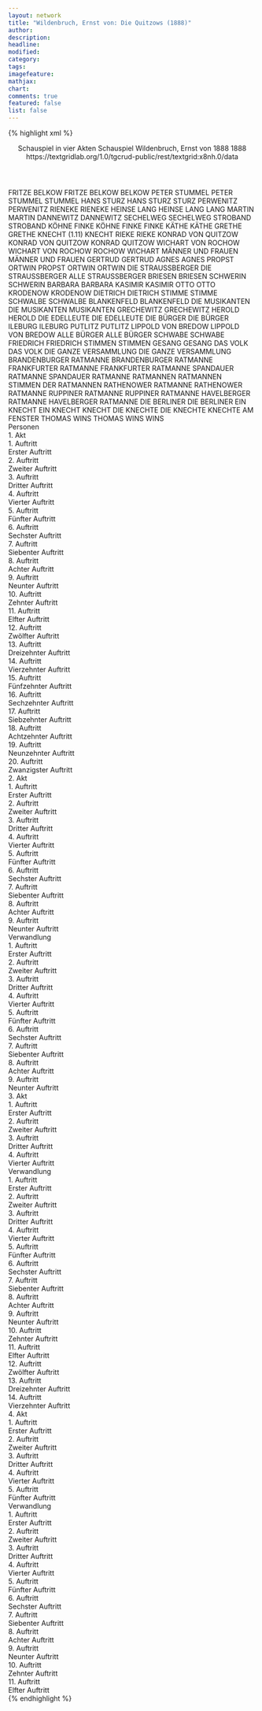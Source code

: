 ```yaml
---
layout: network
title: "Wildenbruch, Ernst von: Die Quitzows (1888)"
author:
description:
headline:
modified:
category:
tags:
imagefeature:
mathjax:
chart:
comments: true
featured: false
list: false
---
```

{% highlight xml %}
<?xml-model href="https://raw.githubusercontent.com/DLiNa/project/master/rules/lina.rnc"?><?xml-model href="https://raw.githubusercontent.com/DLiNa/project/master/rules/lina.sch"?>
<play xmlns="http://lina.digital">
  <header>
    <title>Die Quitzows</title>
    <subtitle>Schauspiel in vier Akten</subtitle>
    <genretitle>Schauspiel</genretitle>
    <author>Wildenbruch, Ernst von</author>
    <date type="print" when="1888">1888</date>
    <date type="premiere" when="1888">1888</date>
    <date type="written"/>
    <source>https://textgridlab.org/1.0/tgcrud-public/rest/textgrid:x8nh.0/data</source>
  </header>
  <personae>
    <character>
      <name>FRITZE BELKOW</name>
      <alias xml:id="fritze_belkow">
        <name>FRITZE BELKOW</name>
      </alias>
      <alias xml:id="belkow">
        <name>BELKOW</name>
      </alias>
    </character>
    <character>
      <name>PETER STUMMEL</name>
      <alias xml:id="peter_stummel">
        <name>PETER STUMMEL</name>
      </alias>
      <alias xml:id="stummel">
        <name>STUMMEL</name>
      </alias>
    </character>
    <character>
      <name>HANS STURZ</name>
      <alias xml:id="hans_sturz">
        <name>HANS STURZ</name>
      </alias>
      <alias xml:id="sturz">
        <name>STURZ</name>
      </alias>
    </character>
    <character>
      <name>PERWENITZ</name>
      <alias xml:id="perwenitz">
        <name>PERWENITZ</name>
      </alias>
    </character>
    <character>
      <name>RIENEKE</name>
      <alias xml:id="rieneke">
        <name>RIENEKE</name>
      </alias>
    </character>
    <character>
      <name>HEINSE LANG</name>
      <alias xml:id="heinse_lang">
        <name>HEINSE LANG</name>
      </alias>
      <alias xml:id="lang">
        <name>LANG</name>
      </alias>
    </character>
    <character>
      <name>MARTIN</name>
      <alias xml:id="martin">
        <name>MARTIN</name>
      </alias>
    </character>
    <character>
      <name>DANNEWITZ</name>
      <alias xml:id="dannewitz">
        <name>DANNEWITZ</name>
      </alias>
    </character>
    <character>
      <name>SECHELWEG</name>
      <alias xml:id="sechelweg">
        <name>SECHELWEG</name>
      </alias>
    </character>
    <character>
      <name>STROBAND</name>
      <alias xml:id="stroband">
        <name>STROBAND</name>
      </alias>
    </character>
    <character>
      <name>KÖHNE FINKE</name>
      <alias xml:id="köhne_finke">
        <name>KÖHNE FINKE</name>
      </alias>
      <alias xml:id="finke">
        <name>FINKE</name>
      </alias>
    </character>
    <character>
      <name>KÄTHE</name>
      <alias xml:id="käthe">
        <name>KÄTHE</name>
      </alias>
    </character>
    <character>
      <name>GRETHE</name>
      <alias xml:id="grethe">
        <name>GRETHE</name>
      </alias>
    </character>
    <character>
      <name>KNECHT (1.11)</name>
      <alias xml:id="knecht_1.11">
        <name>KNECHT</name>
      </alias>
    </character>
    <character>
      <name>RIEKE</name>
      <alias xml:id="rieke">
        <name>RIEKE</name>
      </alias>
    </character>
    <character>
      <name>KONRAD VON QUITZOW</name>
      <alias xml:id="konrad_von_quitzow">
        <name>KONRAD VON QUITZOW</name>
      </alias>
      <alias xml:id="konrad">
        <name>KONRAD</name>
      </alias>
      <alias xml:id="quitzow">
        <name>QUITZOW</name>
      </alias>
    </character>
    <character>
      <name>WICHART VON ROCHOW</name>
      <alias xml:id="wichart_von_rochow">
        <name>WICHART VON ROCHOW</name>
      </alias>
      <alias xml:id="rochow">
        <name>ROCHOW</name>
      </alias>
      <alias xml:id="wichart">
        <name>WICHART</name>
      </alias>
    </character>
    <character>
      <name>MÄNNER UND FRAUEN</name>
      <alias xml:id="männer_und_frauen">
        <name>MÄNNER UND FRAUEN</name>
      </alias>
    </character>
    <character>
      <name>GERTRUD</name>
      <alias xml:id="gertrud">
        <name>GERTRUD</name>
      </alias>
    </character>
    <character>
      <name>AGNES</name>
      <alias xml:id="agnes">
        <name>AGNES</name>
      </alias>
    </character>
    <character>
      <name>PROPST ORTWIN</name>
      <alias xml:id="propst_ortwin">
        <name>PROPST ORTWIN</name>
      </alias>
      <alias xml:id="ortwin">
        <name>ORTWIN</name>
      </alias>
    </character>
    <character>
      <name>DIE STRAUSSBERGER</name>
      <alias xml:id="die_straussberger">
        <name>DIE STRAUSSBERGER</name>
      </alias>
      <alias xml:id="alle_straussberger">
        <name>ALLE STRAUSSBERGER</name>
      </alias>
    </character>
    <character>
      <name>BRIESEN</name>
      <alias xml:id="briesen">
        <name>BRIESEN</name>
      </alias>
    </character>
    <character>
      <name>SCHWERIN</name>
      <alias xml:id="schwerin">
        <name>SCHWERIN</name>
      </alias>
    </character>
    <character>
      <name>BARBARA</name>
      <alias xml:id="barbara">
        <name>BARBARA</name>
      </alias>
    </character>
    <character>
      <name>KASIMIR</name>
      <alias xml:id="kasimir">
        <name>KASIMIR</name>
      </alias>
    </character>
    <character>
      <name>OTTO</name>
      <alias xml:id="otto">
        <name>OTTO</name>
      </alias>
    </character>
    <character>
      <name>KRODENOW</name>
      <alias xml:id="krodenow">
        <name>KRODENOW</name>
      </alias>
    </character>
    <character>
      <name>DIETRICH</name>
      <alias xml:id="dietrich">
        <name>DIETRICH</name>
      </alias>
    </character>
    <character>
      <name>STIMME</name>
      <alias xml:id="stimme">
        <name>STIMME</name>
      </alias>
    </character>
    <character>
      <name>SCHWALBE</name>
      <alias xml:id="schwalbe">
        <name>SCHWALBE</name>
      </alias>
    </character>
    <character>
      <name>BLANKENFELD</name>
      <alias xml:id="blankenfeld">
        <name>BLANKENFELD</name>
      </alias>
    </character>
    <character>
      <name>DIE MUSIKANTEN</name>
      <alias xml:id="die_musikanten">
        <name>DIE MUSIKANTEN</name>
      </alias>
      <alias xml:id="musikanten">
        <name>MUSIKANTEN</name>
      </alias>
    </character>
    <character>
      <name>GRECHEWITZ</name>
      <alias xml:id="grechewitz">
        <name>GRECHEWITZ</name>
      </alias>
    </character>
    <character>
      <name>HEROLD</name>
      <alias xml:id="herold">
        <name>HEROLD</name>
      </alias>
    </character>
    <character>
      <name>DIE EDELLEUTE</name>
      <alias xml:id="die_edelleute">
        <name>DIE EDELLEUTE</name>
      </alias>
    </character>
    <character>
      <name>DIE BÜRGER</name>
      <alias xml:id="die_bürger">
        <name>DIE BÜRGER</name>
      </alias>
    </character>
    <character>
      <name>ILEBURG</name>
      <alias xml:id="ileburg">
        <name>ILEBURG</name>
      </alias>
    </character>
    <character>
      <name>PUTLITZ</name>
      <alias xml:id="putlitz">
        <name>PUTLITZ</name>
      </alias>
    </character>
    <character>
      <name>LIPPOLD VON BREDOW</name>
      <alias xml:id="lippold_von_bredow">
        <name>LIPPOLD VON BREDOW</name>
      </alias>
    </character>
    <character>
      <name>ALLE BÜRGER</name>
      <alias xml:id="alle_bürger">
        <name>ALLE BÜRGER</name>
      </alias>
    </character>
    <character>
      <name>SCHWABE</name>
      <alias xml:id="schwabe">
        <name>SCHWABE</name>
      </alias>
    </character>
    <character>
      <name>FRIEDRICH</name>
      <alias xml:id="friedrich">
        <name>FRIEDRICH</name>
      </alias>
    </character>
    <character>
      <name>STIMMEN</name>
      <alias xml:id="stimmen">
        <name>STIMMEN</name>
      </alias>
    </character>
    <character>
      <name>GESANG</name>
      <alias xml:id="gesang">
        <name>GESANG</name>
      </alias>
    </character>
    <character>
      <name>DAS VOLK</name>
      <alias xml:id="das_volk">
        <name>DAS VOLK</name>
      </alias>
    </character>
    <character>
      <name>DIE GANZE VERSAMMLUNG</name>
      <alias xml:id="die_ganze_versammlung">
        <name>DIE GANZE VERSAMMLUNG</name>
      </alias>
    </character>
    <character>
      <name>BRANDENBURGER RATMANNE</name>
      <alias xml:id="brandenburger_ratmanne">
        <name>BRANDENBURGER RATMANNE</name>
      </alias>
    </character>
    <character>
      <name>FRANKFURTER RATMANNE</name>
      <alias xml:id="frankfurter_ratmanne">
        <name>FRANKFURTER RATMANNE</name>
      </alias>
    </character>
    <character>
      <name>SPANDAUER RATMANNE</name>
      <alias xml:id="spandauer_ratmanne">
        <name>SPANDAUER RATMANNE</name>
      </alias>
    </character>
    <character>
      <name>RATMANNEN</name>
      <alias xml:id="ratmannen">
        <name>RATMANNEN</name>
      </alias>
      <alias xml:id="stimmen_der_ratmannen">
        <name>STIMMEN DER RATMANNEN</name>
      </alias>
    </character>
    <character>
      <name>RATHENOWER RATMANNE</name>
      <alias xml:id="rathenower_ratmanne">
        <name>RATHENOWER RATMANNE</name>
      </alias>
    </character>
    <character>
      <name>RUPPINER RATMANNE</name>
      <alias xml:id="ruppiner_ratmanne">
        <name>RUPPINER RATMANNE</name>
      </alias>
    </character>
    <character>
      <name>HAVELBERGER RATMANNE</name>
      <alias xml:id="havelberger_ratmanne">
        <name>HAVELBERGER RATMANNE</name>
      </alias>
    </character>
    <character>
      <name>DIE BERLINER</name>
      <alias xml:id="die_berliner">
        <name>DIE BERLINER</name>
      </alias>
    </character>
    <character>
      <name>EIN KNECHT</name>
      <alias xml:id="ein_knecht">
        <name>EIN KNECHT</name>
      </alias>
      <alias xml:id="knecht">
        <name>KNECHT</name>
      </alias>
    </character>
    <character>
      <name>DIE KNECHTE</name>
      <alias xml:id="die_knechte">
        <name>DIE KNECHTE</name>
      </alias>
      <alias xml:id="knechte_am_fenster">
        <name>KNECHTE AM FENSTER</name>
      </alias>
    </character>
    <character>
      <name>THOMAS WINS</name>
      <alias xml:id="thomas_wins">
        <name>THOMAS WINS</name>
      </alias>
      <alias xml:id="wins">
        <name>WINS</name>
      </alias>
    </character>
  </personae>
  <text>
    <div>
      <head>Personen</head>
    </div>
    <div>
      <head>1. Akt</head>
      <div>
        <head>1. Auftritt</head>
        <div>
          <head>Erster Auftritt</head>
          <sp who="#fritze_belkow">
            <amount n="1" unit="speech_acts"/>
            <amount n="13" unit="words"/>
            <amount n="1" unit="lines"/>
            <amount n="60" unit="chars"/>
          </sp>
          <sp who="#peter_stummel">
            <amount n="1" unit="speech_acts"/>
            <amount n="8" unit="words"/>
            <amount n="1" unit="lines"/>
            <amount n="41" unit="chars"/>
          </sp>
          <sp who="#belkow">
            <amount n="2" unit="speech_acts"/>
            <amount n="17" unit="words"/>
            <amount n="2" unit="lines"/>
            <amount n="107" unit="chars"/>
          </sp>
          <sp who="#stummel">
            <amount n="2" unit="speech_acts"/>
            <amount n="25" unit="words"/>
            <amount n="2" unit="lines"/>
            <amount n="137" unit="chars"/>
          </sp>
        </div>
      </div>
      <div>
        <head>2. Auftritt</head>
        <div>
          <head>Zweiter Auftritt</head>
          <sp who="#hans_sturz">
            <amount n="12" unit="speech_acts"/>
            <amount n="124" unit="words"/>
            <amount n="10" unit="lines"/>
            <amount n="651" unit="chars"/>
          </sp>
          <sp who="#stummel">
            <amount n="3" unit="speech_acts"/>
            <amount n="37" unit="words"/>
            <amount n="3" unit="lines"/>
            <amount n="200" unit="chars"/>
          </sp>
          <sp who="#belkow">
            <amount n="8" unit="speech_acts"/>
            <amount n="109" unit="words"/>
            <amount n="6" unit="lines"/>
            <amount n="578" unit="chars"/>
          </sp>
        </div>
      </div>
      <div>
        <head>3. Auftritt</head>
        <div>
          <head>Dritter Auftritt</head>
          <sp who="#perwenitz">
            <amount n="3" unit="speech_acts"/>
            <amount n="100" unit="words"/>
            <amount n="1" unit="lines"/>
            <amount n="588" unit="chars"/>
          </sp>
          <sp who="#rieneke">
            <amount n="3" unit="speech_acts"/>
            <amount n="41" unit="words"/>
            <amount n="3" unit="lines"/>
            <amount n="206" unit="chars"/>
          </sp>
          <sp who="#heinse_lang">
            <amount n="1" unit="speech_acts"/>
            <amount n="11" unit="words"/>
            <amount n="1" unit="lines"/>
            <amount n="58" unit="chars"/>
          </sp>
          <sp who="#lang">
            <amount n="2" unit="speech_acts"/>
            <amount n="24" unit="words"/>
            <amount n="2" unit="lines"/>
            <amount n="132" unit="chars"/>
          </sp>
        </div>
      </div>
      <div>
        <head>4. Auftritt</head>
        <div>
          <head>Vierter Auftritt</head>
          <sp who="#martin">
            <amount n="3" unit="speech_acts"/>
            <amount n="81" unit="words"/>
            <amount n="2" unit="lines"/>
            <amount n="440" unit="chars"/>
          </sp>
          <sp who="#perwenitz">
            <amount n="3" unit="speech_acts"/>
            <amount n="99" unit="words"/>
            <amount n="1" unit="lines"/>
            <amount n="569" unit="chars"/>
          </sp>
        </div>
      </div>
      <div>
        <head>5. Auftritt</head>
        <div>
          <head>Fünfter Auftritt</head>
          <sp who="#martin">
            <amount n="10" unit="speech_acts"/>
            <amount n="146" unit="words"/>
            <amount n="7" unit="lines"/>
            <amount n="781" unit="chars"/>
          </sp>
          <sp who="#perwenitz">
            <amount n="10" unit="speech_acts"/>
            <amount n="276" unit="words"/>
            <amount n="7" unit="lines"/>
            <amount n="1431" unit="chars"/>
          </sp>
          <sp who="#dannewitz">
            <amount n="2" unit="speech_acts"/>
            <amount n="7" unit="words"/>
            <amount n="2" unit="lines"/>
            <amount n="32" unit="chars"/>
          </sp>
          <sp who="#martin #perwenitz #dannewitz #sechelweg #rieneke #lang">
            <amount n="2" unit="speech_acts"/>
            <amount n="6" unit="words"/>
            <amount n="2" unit="lines"/>
            <amount n="29" unit="chars"/>
          </sp>
          <sp who="#sechelweg">
            <amount n="1" unit="speech_acts"/>
            <amount n="6" unit="words"/>
            <amount n="1" unit="lines"/>
            <amount n="38" unit="chars"/>
          </sp>
          <sp who="#rieneke">
            <amount n="1" unit="speech_acts"/>
            <amount n="13" unit="words"/>
            <amount n="1" unit="lines"/>
            <amount n="65" unit="chars"/>
          </sp>
          <sp who="#lang">
            <amount n="1" unit="speech_acts"/>
            <amount n="12" unit="words"/>
            <amount n="1" unit="lines"/>
            <amount n="69" unit="chars"/>
          </sp>
        </div>
      </div>
      <div>
        <head>6. Auftritt</head>
        <div>
          <head>Sechster Auftritt</head>
          <sp who="#dannewitz">
            <amount n="6" unit="speech_acts"/>
            <amount n="51" unit="words"/>
            <amount n="5" unit="lines"/>
            <amount n="273" unit="chars"/>
          </sp>
          <sp who="#perwenitz">
            <amount n="11" unit="speech_acts"/>
            <amount n="262" unit="words"/>
            <amount n="5" unit="lines"/>
            <amount n="1357" unit="chars"/>
          </sp>
          <sp who="#sturz">
            <amount n="5" unit="speech_acts"/>
            <amount n="78" unit="words"/>
            <amount n="3" unit="lines"/>
            <amount n="429" unit="chars"/>
          </sp>
          <sp who="#sechelweg">
            <amount n="3" unit="speech_acts"/>
            <amount n="25" unit="words"/>
            <amount n="3" unit="lines"/>
            <amount n="124" unit="chars"/>
          </sp>
          <sp who="#rieneke">
            <amount n="2" unit="speech_acts"/>
            <amount n="10" unit="words"/>
            <amount n="2" unit="lines"/>
            <amount n="46" unit="chars"/>
          </sp>
          <sp who="#dannewitz #perwenitz #sturz #sechelweg #rieneke">
            <amount n="2" unit="speech_acts"/>
            <amount n="10" unit="words"/>
            <amount n="2" unit="lines"/>
            <amount n="39" unit="chars"/>
          </sp>
        </div>
      </div>
      <div>
        <head>7. Auftritt</head>
        <div>
          <head>Siebenter Auftritt</head>
          <sp who="#perwenitz">
            <amount n="38" unit="speech_acts"/>
            <amount n="843" unit="words"/>
            <amount n="29" unit="lines"/>
            <amount n="4548" unit="chars"/>
          </sp>
          <sp who="#perwenitz #dannewitz #rieneke #lang #sechelweg #stroband #belkow #stummel">
            <amount n="14" unit="speech_acts"/>
            <amount n="52" unit="words"/>
            <amount n="14" unit="lines"/>
            <amount n="239" unit="chars"/>
          </sp>
          <sp who="#dannewitz">
            <amount n="7" unit="speech_acts"/>
            <amount n="86" unit="words"/>
            <amount n="6" unit="lines"/>
            <amount n="462" unit="chars"/>
          </sp>
          <sp who="#rieneke">
            <amount n="6" unit="speech_acts"/>
            <amount n="82" unit="words"/>
            <amount n="4" unit="lines"/>
            <amount n="432" unit="chars"/>
          </sp>
          <sp who="#lang">
            <amount n="1" unit="speech_acts"/>
            <amount n="8" unit="words"/>
            <amount n="1" unit="lines"/>
            <amount n="45" unit="chars"/>
          </sp>
          <sp who="#sechelweg">
            <amount n="12" unit="speech_acts"/>
            <amount n="111" unit="words"/>
            <amount n="11" unit="lines"/>
            <amount n="609" unit="chars"/>
          </sp>
          <sp who="#stroband">
            <amount n="11" unit="speech_acts"/>
            <amount n="156" unit="words"/>
            <amount n="8" unit="lines"/>
            <amount n="850" unit="chars"/>
          </sp>
          <sp who="#perwenitz #rieneke #lang #sechelweg #stroband #belkow #stummel">
            <amount n="1" unit="speech_acts"/>
            <amount n="2" unit="words"/>
            <amount n="1" unit="lines"/>
            <amount n="6" unit="chars"/>
          </sp>
          <sp who="#fritze_belkow">
            <amount n="1" unit="speech_acts"/>
            <amount n="4" unit="words"/>
            <amount n="1" unit="lines"/>
            <amount n="37" unit="chars"/>
          </sp>
          <sp who="#belkow">
            <amount n="2" unit="speech_acts"/>
            <amount n="20" unit="words"/>
            <amount n="2" unit="lines"/>
            <amount n="95" unit="chars"/>
          </sp>
          <sp who="#stummel">
            <amount n="4" unit="speech_acts"/>
            <amount n="69" unit="words"/>
            <amount n="2" unit="lines"/>
            <amount n="420" unit="chars"/>
          </sp>
        </div>
      </div>
      <div>
        <head>8. Auftritt</head>
        <div>
          <head>Achter Auftritt</head>
          <sp who="#köhne_finke">
            <amount n="1" unit="speech_acts"/>
            <amount n="17" unit="words"/>
            <amount n="1" unit="lines"/>
            <amount n="100" unit="chars"/>
          </sp>
          <sp who="#perwenitz">
            <amount n="37" unit="speech_acts"/>
            <amount n="418" unit="words"/>
            <amount n="32" unit="lines"/>
            <amount n="2232" unit="chars"/>
          </sp>
          <sp who="#stroband">
            <amount n="16" unit="speech_acts"/>
            <amount n="201" unit="words"/>
            <amount n="14" unit="lines"/>
            <amount n="1031" unit="chars"/>
          </sp>
          <sp who="#finke">
            <amount n="44" unit="speech_acts"/>
            <amount n="1440" unit="words"/>
            <amount n="36" unit="lines"/>
            <amount n="7485" unit="chars"/>
          </sp>
          <sp who="#dannewitz">
            <amount n="8" unit="speech_acts"/>
            <amount n="40" unit="words"/>
            <amount n="8" unit="lines"/>
            <amount n="225" unit="chars"/>
          </sp>
          <sp who="#martin">
            <amount n="5" unit="speech_acts"/>
            <amount n="58" unit="words"/>
            <amount n="4" unit="lines"/>
            <amount n="289" unit="chars"/>
          </sp>
          <sp who="#köhne_finke #perwenitz #stroband #dannewitz #martin #sechelweg">
            <amount n="9" unit="speech_acts"/>
            <amount n="26" unit="words"/>
            <amount n="9" unit="lines"/>
            <amount n="135" unit="chars"/>
          </sp>
          <sp who="#sechelweg">
            <amount n="3" unit="speech_acts"/>
            <amount n="21" unit="words"/>
            <amount n="3" unit="lines"/>
            <amount n="108" unit="chars"/>
          </sp>
        </div>
      </div>
      <div>
        <head>9. Auftritt</head>
        <div>
          <head>Neunter Auftritt</head>
          <sp who="#käthe">
            <amount n="1" unit="speech_acts"/>
            <amount n="14" unit="words"/>
            <amount n="1" unit="lines"/>
            <amount n="74" unit="chars"/>
          </sp>
        </div>
      </div>
      <div>
        <head>10. Auftritt</head>
        <div>
          <head>Zehnter Auftritt</head>
          <sp who="#grethe">
            <amount n="1" unit="speech_acts"/>
            <amount n="8" unit="words"/>
            <amount n="1" unit="lines"/>
            <amount n="30" unit="chars"/>
          </sp>
          <sp who="#finke">
            <amount n="1" unit="speech_acts"/>
            <amount n="9" unit="words"/>
            <amount n="1" unit="lines"/>
            <amount n="40" unit="chars"/>
          </sp>
        </div>
      </div>
      <div>
        <head>11. Auftritt</head>
        <div>
          <head>Elfter Auftritt</head>
          <sp who="#knecht_1.11">
            <amount n="1" unit="speech_acts"/>
            <amount n="5" unit="words"/>
            <amount n="1" unit="lines"/>
            <amount n="31" unit="chars"/>
          </sp>
          <sp who="#finke">
            <amount n="4" unit="speech_acts"/>
            <amount n="98" unit="words"/>
            <amount n="6" unit="lines"/>
            <amount n="480" unit="chars"/>
          </sp>
          <sp who="#grethe">
            <amount n="3" unit="speech_acts"/>
            <amount n="47" unit="words"/>
            <amount n="2" unit="lines"/>
            <amount n="237" unit="chars"/>
          </sp>
          <sp who="#käthe">
            <amount n="5" unit="speech_acts"/>
            <amount n="77" unit="words"/>
            <amount n="4" unit="lines"/>
            <amount n="405" unit="chars"/>
          </sp>
        </div>
      </div>
      <div>
        <head>12. Auftritt</head>
        <div>
          <head>Zwölfter Auftritt</head>
          <sp who="#käthe">
            <amount n="6" unit="speech_acts"/>
            <amount n="55" unit="words"/>
            <amount n="6" unit="lines"/>
            <amount n="288" unit="chars"/>
          </sp>
          <sp who="#rieke">
            <amount n="38" unit="speech_acts"/>
            <amount n="445" unit="words"/>
            <amount n="36" unit="lines"/>
            <amount n="2154" unit="chars"/>
          </sp>
          <sp who="#grethe">
            <amount n="4" unit="speech_acts"/>
            <amount n="26" unit="words"/>
            <amount n="4" unit="lines"/>
            <amount n="130" unit="chars"/>
          </sp>
          <sp who="#finke">
            <amount n="37" unit="speech_acts"/>
            <amount n="880" unit="words"/>
            <amount n="51" unit="lines"/>
            <amount n="4473" unit="chars"/>
          </sp>
          <sp who="#käthe #rieke #grethe">
            <amount n="1" unit="speech_acts"/>
            <amount n="5" unit="words"/>
            <amount n="1" unit="lines"/>
            <amount n="29" unit="chars"/>
          </sp>
          <sp who="#käthe #rieke #grethe #finke">
            <amount n="1" unit="speech_acts"/>
            <amount n="4" unit="words"/>
            <amount n="1" unit="lines"/>
            <amount n="21" unit="chars"/>
          </sp>
        </div>
      </div>
      <div>
        <head>13. Auftritt</head>
        <div>
          <head>Dreizehnter Auftritt</head>
          <sp who="#käthe">
            <amount n="1" unit="speech_acts"/>
            <amount n="4" unit="words"/>
            <amount n="1" unit="lines"/>
            <amount n="18" unit="chars"/>
          </sp>
          <sp who="#grethe">
            <amount n="1" unit="speech_acts"/>
            <amount n="5" unit="words"/>
            <amount n="1" unit="lines"/>
            <amount n="25" unit="chars"/>
          </sp>
        </div>
      </div>
      <div>
        <head>14. Auftritt</head>
        <div>
          <head>Vierzehnter Auftritt</head>
          <sp who="#konrad_von_quitzow">
            <amount n="1" unit="speech_acts"/>
            <amount n="18" unit="words"/>
            <amount n="104" unit="chars"/>
          </sp>
          <sp who="#käthe">
            <amount n="8" unit="speech_acts"/>
            <amount n="57" unit="words"/>
            <amount n="8" unit="lines"/>
            <amount n="275" unit="chars"/>
          </sp>
          <sp who="#käthe #rieke #grethe">
            <amount n="1" unit="speech_acts"/>
            <amount n="3" unit="words"/>
            <amount n="1" unit="lines"/>
            <amount n="11" unit="chars"/>
          </sp>
          <sp who="#wichart_von_rochow">
            <amount n="1" unit="speech_acts"/>
            <amount n="9" unit="words"/>
            <amount n="1" unit="lines"/>
            <amount n="48" unit="chars"/>
          </sp>
          <sp who="#rochow">
            <amount n="1" unit="speech_acts"/>
            <amount n="3" unit="words"/>
            <amount n="1" unit="lines"/>
            <amount n="17" unit="chars"/>
          </sp>
          <sp who="#konrad">
            <amount n="10" unit="speech_acts"/>
            <amount n="166" unit="words"/>
            <amount n="6" unit="lines"/>
            <amount n="853" unit="chars"/>
          </sp>
          <sp who="#grethe">
            <amount n="1" unit="speech_acts"/>
            <amount n="3" unit="words"/>
            <amount n="1" unit="lines"/>
            <amount n="20" unit="chars"/>
          </sp>
          <sp who="#wichart">
            <amount n="2" unit="speech_acts"/>
            <amount n="6" unit="words"/>
            <amount n="2" unit="lines"/>
            <amount n="36" unit="chars"/>
          </sp>
          <sp who="#konrad_von_quitzow #käthe #rieke #grethe #rochow #finke">
            <amount n="4" unit="speech_acts"/>
            <amount n="15" unit="words"/>
            <amount n="4" unit="lines"/>
            <amount n="71" unit="chars"/>
          </sp>
          <sp who="#rieke">
            <amount n="1" unit="speech_acts"/>
            <amount n="6" unit="words"/>
            <amount n="1" unit="lines"/>
            <amount n="30" unit="chars"/>
          </sp>
          <sp who="#finke">
            <amount n="4" unit="speech_acts"/>
            <amount n="72" unit="words"/>
            <amount n="2" unit="lines"/>
            <amount n="369" unit="chars"/>
          </sp>
        </div>
      </div>
      <div>
        <head>15. Auftritt</head>
        <div>
          <head>Fünfzehnter Auftritt</head>
          <sp who="#sturz">
            <amount n="2" unit="speech_acts"/>
            <amount n="22" unit="words"/>
            <amount n="1" unit="lines"/>
            <amount n="159" unit="chars"/>
          </sp>
          <sp who="#konrad">
            <amount n="5" unit="speech_acts"/>
            <amount n="45" unit="words"/>
            <amount n="4" unit="lines"/>
            <amount n="231" unit="chars"/>
          </sp>
          <sp who="#finke">
            <amount n="2" unit="speech_acts"/>
            <amount n="62" unit="words"/>
            <amount n="318" unit="chars"/>
          </sp>
          <sp who="#wichart">
            <amount n="1" unit="speech_acts"/>
            <amount n="15" unit="words"/>
            <amount n="1" unit="lines"/>
            <amount n="96" unit="chars"/>
          </sp>
          <sp who="#käthe">
            <amount n="2" unit="speech_acts"/>
            <amount n="18" unit="words"/>
            <amount n="2" unit="lines"/>
            <amount n="106" unit="chars"/>
          </sp>
          <sp who="#grethe">
            <amount n="1" unit="speech_acts"/>
            <amount n="7" unit="words"/>
            <amount n="1" unit="lines"/>
            <amount n="35" unit="chars"/>
          </sp>
          <sp who="#sturz #konrad #finke #wichart #käthe #grethe">
            <amount n="1" unit="speech_acts"/>
            <amount n="4" unit="words"/>
            <amount n="1" unit="lines"/>
            <amount n="18" unit="chars"/>
          </sp>
        </div>
      </div>
      <div>
        <head>16. Auftritt</head>
        <div>
          <head>Sechzehnter Auftritt</head>
          <sp who="#stroband">
            <amount n="2" unit="speech_acts"/>
            <amount n="29" unit="words"/>
            <amount n="2" unit="lines"/>
            <amount n="143" unit="chars"/>
          </sp>
          <sp who="#wins">
            <amount n="2" unit="speech_acts"/>
            <amount n="84" unit="words"/>
            <amount n="10" unit="lines"/>
            <amount n="435" unit="chars"/>
          </sp>
        </div>
      </div>
      <div>
        <head>17. Auftritt</head>
        <div>
          <head>Siebzehnter Auftritt</head>
          <sp who="#stroband">
            <amount n="8" unit="speech_acts"/>
            <amount n="89" unit="words"/>
            <amount n="7" unit="lines"/>
            <amount n="451" unit="chars"/>
          </sp>
          <sp who="#wins">
            <amount n="8" unit="speech_acts"/>
            <amount n="428" unit="words"/>
            <amount n="26" unit="lines"/>
            <amount n="2220" unit="chars"/>
          </sp>
          <sp who="#männer_und_frauen">
            <amount n="1" unit="speech_acts"/>
            <amount n="4" unit="words"/>
            <amount n="1" unit="lines"/>
            <amount n="19" unit="chars"/>
          </sp>
        </div>
      </div>
      <div>
        <head>18. Auftritt</head>
        <div>
          <head>Achtzehnter Auftritt</head>
          <sp who="#stroband">
            <amount n="5" unit="speech_acts"/>
            <amount n="34" unit="words"/>
            <amount n="5" unit="lines"/>
            <amount n="175" unit="chars"/>
          </sp>
          <sp who="#gertrud">
            <amount n="6" unit="speech_acts"/>
            <amount n="320" unit="words"/>
            <amount n="3" unit="lines"/>
            <amount n="1626" unit="chars"/>
          </sp>
          <sp who="#agnes">
            <amount n="1" unit="speech_acts"/>
            <amount n="10" unit="words"/>
            <amount n="1" unit="lines"/>
            <amount n="44" unit="chars"/>
          </sp>
          <sp who="#wins">
            <amount n="3" unit="speech_acts"/>
            <amount n="23" unit="words"/>
            <amount n="3" unit="lines"/>
            <amount n="129" unit="chars"/>
          </sp>
        </div>
      </div>
      <div>
        <head>19. Auftritt</head>
        <div>
          <head>Neunzehnter Auftritt</head>
          <sp who="#propst_ortwin">
            <amount n="1" unit="speech_acts"/>
            <amount n="11" unit="words"/>
            <amount n="2" unit="lines"/>
            <amount n="57" unit="chars"/>
          </sp>
          <sp who="#konrad">
            <amount n="2" unit="speech_acts"/>
            <amount n="15" unit="words"/>
            <amount n="3" unit="lines"/>
            <amount n="72" unit="chars"/>
          </sp>
          <sp who="#ortwin">
            <amount n="2" unit="speech_acts"/>
            <amount n="19" unit="words"/>
            <amount n="4" unit="lines"/>
            <amount n="102" unit="chars"/>
          </sp>
          <sp who="#sechelweg">
            <amount n="2" unit="speech_acts"/>
            <amount n="67" unit="words"/>
            <amount n="1" unit="lines"/>
            <amount n="354" unit="chars"/>
          </sp>
          <sp who="#die_straussberger">
            <amount n="3" unit="speech_acts"/>
            <amount n="13" unit="words"/>
            <amount n="3" unit="lines"/>
            <amount n="80" unit="chars"/>
          </sp>
          <sp who="#perwenitz">
            <amount n="1" unit="speech_acts"/>
            <amount n="14" unit="words"/>
            <amount n="1" unit="lines"/>
            <amount n="85" unit="chars"/>
          </sp>
        </div>
      </div>
      <div>
        <head>20. Auftritt</head>
        <div>
          <head>Zwanzigster Auftritt</head>
          <sp who="#die_straussberger">
            <amount n="3" unit="speech_acts"/>
            <amount n="8" unit="words"/>
            <amount n="3" unit="lines"/>
            <amount n="54" unit="chars"/>
          </sp>
          <sp who="#perwenitz">
            <amount n="8" unit="speech_acts"/>
            <amount n="156" unit="words"/>
            <amount n="23" unit="lines"/>
            <amount n="850" unit="chars"/>
          </sp>
          <sp who="#konrad">
            <amount n="16" unit="speech_acts"/>
            <amount n="264" unit="words"/>
            <amount n="40" unit="lines"/>
            <amount n="1422" unit="chars"/>
          </sp>
          <sp who="#ortwin">
            <amount n="5" unit="speech_acts"/>
            <amount n="150" unit="words"/>
            <amount n="22" unit="lines"/>
            <amount n="797" unit="chars"/>
          </sp>
          <sp who="#agnes">
            <amount n="4" unit="speech_acts"/>
            <amount n="49" unit="words"/>
            <amount n="8" unit="lines"/>
            <amount n="227" unit="chars"/>
          </sp>
          <sp who="#wins">
            <amount n="14" unit="speech_acts"/>
            <amount n="341" unit="words"/>
            <amount n="52" unit="lines"/>
            <amount n="1882" unit="chars"/>
          </sp>
          <sp who="#alle_straussberger">
            <amount n="1" unit="speech_acts"/>
            <amount n="7" unit="words"/>
            <amount n="1" unit="lines"/>
            <amount n="41" unit="chars"/>
          </sp>
          <sp who="#die_straussberger #perwenitz #konrad #ortwin #agnes #wins">
            <amount n="6" unit="speech_acts"/>
            <amount n="19" unit="words"/>
            <amount n="6" unit="lines"/>
            <amount n="92" unit="chars"/>
          </sp>
        </div>
      </div>
    </div>
    <div>
      <head>2. Akt</head>
      <div>
        <head>1. Auftritt</head>
        <div>
          <head>Erster Auftritt</head>
          <sp who="#briesen">
            <amount n="2" unit="speech_acts"/>
            <amount n="22" unit="words"/>
            <amount n="2" unit="lines"/>
            <amount n="125" unit="chars"/>
          </sp>
          <sp who="#schwerin">
            <amount n="1" unit="speech_acts"/>
            <amount n="4" unit="words"/>
            <amount n="1" unit="lines"/>
            <amount n="27" unit="chars"/>
          </sp>
        </div>
      </div>
      <div>
        <head>2. Auftritt</head>
        <div>
          <head>Zweiter Auftritt</head>
          <sp who="#barbara">
            <amount n="4" unit="speech_acts"/>
            <amount n="34" unit="words"/>
            <amount n="4" unit="lines"/>
            <amount n="176" unit="chars"/>
          </sp>
          <sp who="#schwerin">
            <amount n="4" unit="speech_acts"/>
            <amount n="17" unit="words"/>
            <amount n="4" unit="lines"/>
            <amount n="98" unit="chars"/>
          </sp>
        </div>
      </div>
      <div>
        <head>3. Auftritt</head>
        <div>
          <head>Dritter Auftritt</head>
          <sp who="#kasimir">
            <amount n="10" unit="speech_acts"/>
            <amount n="105" unit="words"/>
            <amount n="8" unit="lines"/>
            <amount n="572" unit="chars"/>
          </sp>
          <sp who="#schwerin">
            <amount n="3" unit="speech_acts"/>
            <amount n="15" unit="words"/>
            <amount n="2" unit="lines"/>
            <amount n="75" unit="chars"/>
          </sp>
          <sp who="#barbara">
            <amount n="10" unit="speech_acts"/>
            <amount n="95" unit="words"/>
            <amount n="10" unit="lines"/>
            <amount n="470" unit="chars"/>
          </sp>
          <sp who="#otto">
            <amount n="6" unit="speech_acts"/>
            <amount n="31" unit="words"/>
            <amount n="6" unit="lines"/>
            <amount n="156" unit="chars"/>
          </sp>
          <sp who="#briesen">
            <amount n="1" unit="speech_acts"/>
            <amount n="4" unit="words"/>
            <amount n="1" unit="lines"/>
            <amount n="20" unit="chars"/>
          </sp>
        </div>
      </div>
      <div>
        <head>4. Auftritt</head>
        <div>
          <head>Vierter Auftritt</head>
          <sp who="#kasimir">
            <amount n="9" unit="speech_acts"/>
            <amount n="68" unit="words"/>
            <amount n="8" unit="lines"/>
            <amount n="361" unit="chars"/>
          </sp>
          <sp who="#krodenow">
            <amount n="6" unit="speech_acts"/>
            <amount n="52" unit="words"/>
            <amount n="5" unit="lines"/>
            <amount n="290" unit="chars"/>
          </sp>
          <sp who="#otto">
            <amount n="17" unit="speech_acts"/>
            <amount n="173" unit="words"/>
            <amount n="13" unit="lines"/>
            <amount n="935" unit="chars"/>
          </sp>
          <sp who="#barbara">
            <amount n="9" unit="speech_acts"/>
            <amount n="42" unit="words"/>
            <amount n="9" unit="lines"/>
            <amount n="210" unit="chars"/>
          </sp>
          <sp who="#briesen">
            <amount n="3" unit="speech_acts"/>
            <amount n="23" unit="words"/>
            <amount n="3" unit="lines"/>
            <amount n="118" unit="chars"/>
          </sp>
          <sp who="#schwerin">
            <amount n="3" unit="speech_acts"/>
            <amount n="24" unit="words"/>
            <amount n="3" unit="lines"/>
            <amount n="130" unit="chars"/>
          </sp>
        </div>
      </div>
      <div>
        <head>5. Auftritt</head>
        <div>
          <head>Fünfter Auftritt</head>
          <sp who="#dietrich">
            <amount n="28" unit="speech_acts"/>
            <amount n="407" unit="words"/>
            <amount n="21" unit="lines"/>
            <amount n="2266" unit="chars"/>
          </sp>
          <sp who="#otto">
            <amount n="18" unit="speech_acts"/>
            <amount n="157" unit="words"/>
            <amount n="16" unit="lines"/>
            <amount n="827" unit="chars"/>
          </sp>
          <sp who="#barbara">
            <amount n="3" unit="speech_acts"/>
            <amount n="13" unit="words"/>
            <amount n="3" unit="lines"/>
            <amount n="83" unit="chars"/>
          </sp>
          <sp who="#kasimir">
            <amount n="10" unit="speech_acts"/>
            <amount n="105" unit="words"/>
            <amount n="9" unit="lines"/>
            <amount n="536" unit="chars"/>
          </sp>
          <sp who="#stimme">
            <amount n="1" unit="speech_acts"/>
            <amount n="3" unit="words"/>
            <amount n="1" unit="lines"/>
            <amount n="14" unit="chars"/>
          </sp>
          <sp who="#quitzow">
            <amount n="1" unit="speech_acts"/>
            <amount n="10" unit="words"/>
            <amount n="1" unit="lines"/>
            <amount n="51" unit="chars"/>
          </sp>
          <sp who="#otto #briesen">
            <amount n="1" unit="speech_acts"/>
          </sp>
        </div>
      </div>
      <div>
        <head>6. Auftritt</head>
        <div>
          <head>Sechster Auftritt</head>
          <sp who="#krodenow">
            <amount n="4" unit="speech_acts"/>
            <amount n="51" unit="words"/>
            <amount n="3" unit="lines"/>
            <amount n="281" unit="chars"/>
          </sp>
          <sp who="#kasimir">
            <amount n="3" unit="speech_acts"/>
            <amount n="8" unit="words"/>
            <amount n="3" unit="lines"/>
            <amount n="36" unit="chars"/>
          </sp>
          <sp who="#otto">
            <amount n="4" unit="speech_acts"/>
            <amount n="19" unit="words"/>
            <amount n="4" unit="lines"/>
            <amount n="104" unit="chars"/>
          </sp>
          <sp who="#dietrich">
            <amount n="14" unit="speech_acts"/>
            <amount n="374" unit="words"/>
            <amount n="47" unit="lines"/>
            <amount n="1874" unit="chars"/>
          </sp>
          <sp who="#schwerin #briesen">
            <amount n="1" unit="speech_acts"/>
            <amount n="4" unit="words"/>
            <amount n="1" unit="lines"/>
            <amount n="21" unit="chars"/>
          </sp>
          <sp who="#barbara">
            <amount n="11" unit="speech_acts"/>
            <amount n="226" unit="words"/>
            <amount n="35" unit="lines"/>
            <amount n="1176" unit="chars"/>
          </sp>
        </div>
      </div>
      <div>
        <head>7. Auftritt</head>
        <div>
          <head>Siebenter Auftritt</head>
          <sp who="#schwalbe">
            <amount n="8" unit="speech_acts"/>
            <amount n="104" unit="words"/>
            <amount n="6" unit="lines"/>
            <amount n="555" unit="chars"/>
          </sp>
          <sp who="#dietrich">
            <amount n="9" unit="speech_acts"/>
            <amount n="79" unit="words"/>
            <amount n="14" unit="lines"/>
            <amount n="449" unit="chars"/>
          </sp>
          <sp who="#barbara">
            <amount n="1" unit="speech_acts"/>
            <amount n="4" unit="words"/>
            <amount n="1" unit="lines"/>
            <amount n="17" unit="chars"/>
          </sp>
        </div>
      </div>
      <div>
        <head>8. Auftritt</head>
        <div>
          <head>Achter Auftritt</head>
          <sp who="#konrad">
            <amount n="16" unit="speech_acts"/>
            <amount n="302" unit="words"/>
            <amount n="46" unit="lines"/>
            <amount n="1614" unit="chars"/>
          </sp>
          <sp who="#dietrich">
            <amount n="27" unit="speech_acts"/>
            <amount n="296" unit="words"/>
            <amount n="50" unit="lines"/>
            <amount n="1475" unit="chars"/>
          </sp>
          <sp who="#barbara">
            <amount n="18" unit="speech_acts"/>
            <amount n="255" unit="words"/>
            <amount n="43" unit="lines"/>
            <amount n="1314" unit="chars"/>
          </sp>
        </div>
      </div>
      <div>
        <head>9. Auftritt</head>
        <div>
          <head>Neunter Auftritt</head>
          <sp who="#konrad">
            <amount n="2" unit="speech_acts"/>
            <amount n="10" unit="words"/>
            <amount n="2" unit="lines"/>
            <amount n="61" unit="chars"/>
          </sp>
          <sp who="#perwenitz">
            <amount n="8" unit="speech_acts"/>
            <amount n="82" unit="words"/>
            <amount n="8" unit="lines"/>
            <amount n="434" unit="chars"/>
          </sp>
          <sp who="#dietrich">
            <amount n="14" unit="speech_acts"/>
            <amount n="245" unit="words"/>
            <amount n="24" unit="lines"/>
            <amount n="1329" unit="chars"/>
          </sp>
          <sp who="#konrad #perwenitz #dietrich #dannewitz #blankenfeld #sechelweg">
            <amount n="6" unit="speech_acts"/>
            <amount n="19" unit="words"/>
            <amount n="6" unit="lines"/>
            <amount n="89" unit="chars"/>
          </sp>
          <sp who="#dannewitz">
            <amount n="5" unit="speech_acts"/>
            <amount n="51" unit="words"/>
            <amount n="4" unit="lines"/>
            <amount n="268" unit="chars"/>
          </sp>
          <sp who="#blankenfeld">
            <amount n="1" unit="speech_acts"/>
            <amount n="11" unit="words"/>
            <amount n="1" unit="lines"/>
            <amount n="60" unit="chars"/>
          </sp>
          <sp who="#sechelweg">
            <amount n="1" unit="speech_acts"/>
            <amount n="18" unit="words"/>
            <amount n="1" unit="lines"/>
            <amount n="91" unit="chars"/>
          </sp>
        </div>
      </div>
      <div>
        <head>Verwandlung</head>
        <div>
          <head>1. Auftritt</head>
          <div>
            <head>Erster Auftritt</head>
            <sp who="#hans_sturz">
              <amount n="1" unit="speech_acts"/>
              <amount n="105" unit="words"/>
              <amount n="533" unit="chars"/>
            </sp>
            <sp who="#die_musikanten">
              <amount n="3" unit="speech_acts"/>
              <amount n="9" unit="words"/>
              <amount n="3" unit="lines"/>
              <amount n="24" unit="chars"/>
            </sp>
            <sp who="#sturz">
              <amount n="8" unit="speech_acts"/>
              <amount n="116" unit="words"/>
              <amount n="6" unit="lines"/>
              <amount n="593" unit="chars"/>
            </sp>
            <sp who="#finke">
              <amount n="3" unit="speech_acts"/>
              <amount n="23" unit="words"/>
              <amount n="3" unit="lines"/>
              <amount n="122" unit="chars"/>
            </sp>
            <sp who="#martin">
              <amount n="2" unit="speech_acts"/>
              <amount n="23" unit="words"/>
              <amount n="2" unit="lines"/>
              <amount n="135" unit="chars"/>
            </sp>
          </div>
        </div>
        <div>
          <head>2. Auftritt</head>
          <div>
            <head>Zweiter Auftritt</head>
            <sp who="#finke">
              <amount n="7" unit="speech_acts"/>
              <amount n="113" unit="words"/>
              <amount n="12" unit="lines"/>
              <amount n="565" unit="chars"/>
            </sp>
            <sp who="#sturz">
              <amount n="2" unit="speech_acts"/>
              <amount n="13" unit="words"/>
              <amount n="2" unit="lines"/>
              <amount n="75" unit="chars"/>
            </sp>
            <sp who="#käthe">
              <amount n="4" unit="speech_acts"/>
              <amount n="16" unit="words"/>
              <amount n="5" unit="lines"/>
              <amount n="89" unit="chars"/>
            </sp>
            <sp who="#käthe #rieke #grethe">
              <amount n="3" unit="speech_acts"/>
              <amount n="11" unit="words"/>
              <amount n="2" unit="lines"/>
              <amount n="51" unit="chars"/>
            </sp>
            <sp who="#rieke">
              <amount n="3" unit="speech_acts"/>
              <amount n="15" unit="words"/>
              <amount n="3" unit="lines"/>
              <amount n="57" unit="chars"/>
            </sp>
          </div>
        </div>
        <div>
          <head>3. Auftritt</head>
          <div>
            <head>Dritter Auftritt</head>
            <sp who="#stummel">
              <amount n="7" unit="speech_acts"/>
              <amount n="86" unit="words"/>
              <amount n="5" unit="lines"/>
              <amount n="407" unit="chars"/>
            </sp>
            <sp who="#sturz">
              <amount n="8" unit="speech_acts"/>
              <amount n="45" unit="words"/>
              <amount n="8" unit="lines"/>
              <amount n="252" unit="chars"/>
            </sp>
            <sp who="#finke">
              <amount n="6" unit="speech_acts"/>
              <amount n="166" unit="words"/>
              <amount n="2" unit="lines"/>
              <amount n="841" unit="chars"/>
            </sp>
            <sp who="#käthe">
              <amount n="5" unit="speech_acts"/>
              <amount n="39" unit="words"/>
              <amount n="5" unit="lines"/>
              <amount n="202" unit="chars"/>
            </sp>
            <sp who="#musikanten">
              <amount n="1" unit="speech_acts"/>
              <amount n="14" unit="words"/>
              <amount n="1" unit="lines"/>
              <amount n="80" unit="chars"/>
            </sp>
            <sp who="#grethe">
              <amount n="1" unit="speech_acts"/>
              <amount n="2" unit="words"/>
              <amount n="1" unit="lines"/>
              <amount n="9" unit="chars"/>
            </sp>
            <sp who="#käthe #rieke #grethe">
              <amount n="1" unit="speech_acts"/>
              <amount n="2" unit="words"/>
              <amount n="1" unit="lines"/>
              <amount n="9" unit="chars"/>
            </sp>
          </div>
        </div>
        <div>
          <head>4. Auftritt</head>
          <div>
            <head>Vierter Auftritt</head>
            <sp who="#käthe #rieke #grethe">
              <amount n="2" unit="speech_acts"/>
              <amount n="8" unit="words"/>
              <amount n="2" unit="lines"/>
              <amount n="60" unit="chars"/>
            </sp>
            <sp who="#dietrich">
              <amount n="6" unit="speech_acts"/>
              <amount n="65" unit="words"/>
              <amount n="4" unit="lines"/>
              <amount n="401" unit="chars"/>
            </sp>
            <sp who="#perwenitz">
              <amount n="6" unit="speech_acts"/>
              <amount n="65" unit="words"/>
              <amount n="8" unit="lines"/>
              <amount n="385" unit="chars"/>
            </sp>
            <sp who="#käthe #rieke #grethe #dietrich #perwenitz #sturz #dannewitz">
              <amount n="2" unit="speech_acts"/>
              <amount n="3" unit="words"/>
              <amount n="2" unit="lines"/>
              <amount n="22" unit="chars"/>
            </sp>
            <sp who="#sturz">
              <amount n="4" unit="speech_acts"/>
              <amount n="45" unit="words"/>
              <amount n="3" unit="lines"/>
              <amount n="269" unit="chars"/>
            </sp>
            <sp who="#dannewitz">
              <amount n="3" unit="speech_acts"/>
              <amount n="13" unit="words"/>
              <amount n="3" unit="lines"/>
              <amount n="50" unit="chars"/>
            </sp>
          </div>
        </div>
        <div>
          <head>5. Auftritt</head>
          <div>
            <head>Fünfter Auftritt</head>
            <sp who="#sturz">
              <amount n="1" unit="speech_acts"/>
              <amount n="7" unit="words"/>
              <amount n="1" unit="lines"/>
              <amount n="46" unit="chars"/>
            </sp>
          </div>
        </div>
        <div>
          <head>6. Auftritt</head>
          <div>
            <head>Sechster Auftritt</head>
            <sp who="#grechewitz">
              <amount n="9" unit="speech_acts"/>
              <amount n="141" unit="words"/>
              <amount n="7" unit="lines"/>
              <amount n="812" unit="chars"/>
            </sp>
            <sp who="#dietrich">
              <amount n="10" unit="speech_acts"/>
              <amount n="165" unit="words"/>
              <amount n="8" unit="lines"/>
              <amount n="930" unit="chars"/>
            </sp>
            <sp who="#perwenitz">
              <amount n="6" unit="speech_acts"/>
              <amount n="68" unit="words"/>
              <amount n="5" unit="lines"/>
              <amount n="360" unit="chars"/>
            </sp>
            <sp who="#dannewitz">
              <amount n="3" unit="speech_acts"/>
              <amount n="8" unit="words"/>
              <amount n="3" unit="lines"/>
              <amount n="42" unit="chars"/>
            </sp>
            <sp who="#grechewitz #dietrich #perwenitz #dannewitz #käthe #rieke #grethe">
              <amount n="4" unit="speech_acts"/>
              <amount n="15" unit="words"/>
              <amount n="4" unit="lines"/>
              <amount n="84" unit="chars"/>
            </sp>
            <sp who="#käthe #rieke #grethe">
              <amount n="1" unit="speech_acts"/>
              <amount n="3" unit="words"/>
              <amount n="1" unit="lines"/>
              <amount n="20" unit="chars"/>
            </sp>
          </div>
        </div>
        <div>
          <head>7. Auftritt</head>
          <div>
            <head>Siebenter Auftritt</head>
            <sp who="#sturz">
              <amount n="4" unit="speech_acts"/>
              <amount n="54" unit="words"/>
              <amount n="3" unit="lines"/>
              <amount n="294" unit="chars"/>
            </sp>
            <sp who="#perwenitz">
              <amount n="3" unit="speech_acts"/>
              <amount n="38" unit="words"/>
              <amount n="2" unit="lines"/>
              <amount n="206" unit="chars"/>
            </sp>
            <sp who="#sturz #perwenitz">
              <amount n="1" unit="speech_acts"/>
              <amount n="2" unit="words"/>
              <amount n="1" unit="lines"/>
              <amount n="12" unit="chars"/>
            </sp>
          </div>
        </div>
        <div>
          <head>8. Auftritt</head>
          <div>
            <head>Achter Auftritt</head>
            <sp who="#herold">
              <amount n="2" unit="speech_acts"/>
              <amount n="33" unit="words"/>
              <amount n="5" unit="lines"/>
              <amount n="187" unit="chars"/>
            </sp>
            <sp who="#perwenitz">
              <amount n="2" unit="speech_acts"/>
              <amount n="22" unit="words"/>
              <amount n="2" unit="lines"/>
              <amount n="124" unit="chars"/>
            </sp>
            <sp who="#dietrich">
              <amount n="2" unit="speech_acts"/>
              <amount n="33" unit="words"/>
              <amount n="1" unit="lines"/>
              <amount n="190" unit="chars"/>
            </sp>
            <sp who="#konrad">
              <amount n="1" unit="speech_acts"/>
              <amount n="13" unit="words"/>
              <amount n="1" unit="lines"/>
              <amount n="83" unit="chars"/>
            </sp>
            <sp who="#die_edelleute">
              <amount n="1" unit="speech_acts"/>
              <amount n="3" unit="words"/>
              <amount n="1" unit="lines"/>
              <amount n="21" unit="chars"/>
            </sp>
            <sp who="#die_bürger">
              <amount n="1" unit="speech_acts"/>
              <amount n="3" unit="words"/>
              <amount n="1" unit="lines"/>
              <amount n="21" unit="chars"/>
            </sp>
            <sp who="#herold #perwenitz #dietrich #konrad #die_edelleute #die_bürger">
              <amount n="1" unit="speech_acts"/>
              <amount n="1" unit="words"/>
              <amount n="1" unit="lines"/>
              <amount n="3" unit="chars"/>
            </sp>
          </div>
        </div>
        <div>
          <head>9. Auftritt</head>
          <div>
            <head>Neunter Auftritt</head>
            <sp who="#ileburg">
              <amount n="29" unit="speech_acts"/>
              <amount n="344" unit="words"/>
              <amount n="52" unit="lines"/>
              <amount n="1875" unit="chars"/>
            </sp>
            <sp who="#dietrich">
              <amount n="53" unit="speech_acts"/>
              <amount n="922" unit="words"/>
              <amount n="143" unit="lines"/>
              <amount n="4958" unit="chars"/>
            </sp>
            <sp who="#die_edelleute">
              <amount n="1" unit="speech_acts"/>
              <amount n="4" unit="words"/>
              <amount n="1" unit="lines"/>
              <amount n="19" unit="chars"/>
            </sp>
            <sp who="#die_bürger">
              <amount n="1" unit="speech_acts"/>
              <amount n="3" unit="words"/>
              <amount n="1" unit="lines"/>
              <amount n="11" unit="chars"/>
            </sp>
            <sp who="#ileburg #dietrich #die_edelleute #die_bürger #perwenitz #dannewitz #putlitz #konrad #lippold_von_bredow #wins #stroband #sechelweg #alle_bürger">
              <amount n="1" unit="speech_acts"/>
              <amount n="3" unit="words"/>
              <amount n="1" unit="lines"/>
              <amount n="14" unit="chars"/>
            </sp>
            <sp who="#perwenitz">
              <amount n="7" unit="speech_acts"/>
              <amount n="56" unit="words"/>
              <amount n="12" unit="lines"/>
              <amount n="313" unit="chars"/>
            </sp>
            <sp who="#dannewitz">
              <amount n="4" unit="speech_acts"/>
              <amount n="14" unit="words"/>
              <amount n="4" unit="lines"/>
              <amount n="76" unit="chars"/>
            </sp>
            <sp who="#putlitz">
              <amount n="1" unit="speech_acts"/>
              <amount n="1" unit="words"/>
              <amount n="1" unit="lines"/>
              <amount n="10" unit="chars"/>
            </sp>
            <sp who="#konrad">
              <amount n="4" unit="speech_acts"/>
              <amount n="26" unit="words"/>
              <amount n="5" unit="lines"/>
              <amount n="161" unit="chars"/>
            </sp>
            <sp who="#lippold_von_bredow">
              <amount n="1" unit="speech_acts"/>
              <amount n="3" unit="words"/>
              <amount n="1" unit="lines"/>
              <amount n="17" unit="chars"/>
            </sp>
            <sp who="#perwenitz #dannewitz">
              <amount n="1" unit="speech_acts"/>
            </sp>
            <sp who="#wins">
              <amount n="11" unit="speech_acts"/>
              <amount n="212" unit="words"/>
              <amount n="32" unit="lines"/>
              <amount n="1091" unit="chars"/>
            </sp>
            <sp who="#stroband">
              <amount n="6" unit="speech_acts"/>
              <amount n="47" unit="words"/>
              <amount n="8" unit="lines"/>
              <amount n="248" unit="chars"/>
            </sp>
            <sp who="#sechelweg">
              <amount n="1" unit="speech_acts"/>
              <amount n="3" unit="words"/>
              <amount n="1" unit="lines"/>
              <amount n="16" unit="chars"/>
            </sp>
            <sp who="#alle_bürger">
              <amount n="2" unit="speech_acts"/>
              <amount n="4" unit="words"/>
              <amount n="2" unit="lines"/>
              <amount n="21" unit="chars"/>
            </sp>
          </div>
        </div>
      </div>
    </div>
    <div>
      <head>3. Akt</head>
      <div>
        <head>1. Auftritt</head>
        <div>
          <head>Erster Auftritt</head>
          <sp who="#agnes">
            <amount n="2" unit="speech_acts"/>
            <amount n="19" unit="words"/>
            <amount n="2" unit="lines"/>
            <amount n="94" unit="chars"/>
          </sp>
          <sp who="#gertrud">
            <amount n="2" unit="speech_acts"/>
            <amount n="32" unit="words"/>
            <amount n="1" unit="lines"/>
            <amount n="202" unit="chars"/>
          </sp>
        </div>
      </div>
      <div>
        <head>2. Auftritt</head>
        <div>
          <head>Zweiter Auftritt</head>
          <sp who="#gertrud">
            <amount n="9" unit="speech_acts"/>
            <amount n="96" unit="words"/>
            <amount n="7" unit="lines"/>
            <amount n="515" unit="chars"/>
          </sp>
          <sp who="#schwalbe">
            <amount n="7" unit="speech_acts"/>
            <amount n="66" unit="words"/>
            <amount n="6" unit="lines"/>
            <amount n="329" unit="chars"/>
          </sp>
          <sp who="#schwabe">
            <amount n="1" unit="speech_acts"/>
            <amount n="6" unit="words"/>
            <amount n="1" unit="lines"/>
            <amount n="23" unit="chars"/>
          </sp>
          <sp who="#agnes">
            <amount n="2" unit="speech_acts"/>
            <amount n="20" unit="words"/>
            <amount n="1" unit="lines"/>
            <amount n="119" unit="chars"/>
          </sp>
        </div>
      </div>
      <div>
        <head>3. Auftritt</head>
        <div>
          <head>Dritter Auftritt</head>
          <sp who="#schwalbe">
            <amount n="1" unit="speech_acts"/>
            <amount n="5" unit="words"/>
            <amount n="1" unit="lines"/>
            <amount n="26" unit="chars"/>
          </sp>
          <sp who="#agnes">
            <amount n="2" unit="speech_acts"/>
            <amount n="14" unit="words"/>
            <amount n="3" unit="lines"/>
            <amount n="82" unit="chars"/>
          </sp>
          <sp who="#gertrud">
            <amount n="4" unit="speech_acts"/>
            <amount n="180" unit="words"/>
            <amount n="22" unit="lines"/>
            <amount n="852" unit="chars"/>
          </sp>
          <sp who="#konrad">
            <amount n="5" unit="speech_acts"/>
            <amount n="53" unit="words"/>
            <amount n="9" unit="lines"/>
            <amount n="279" unit="chars"/>
          </sp>
        </div>
      </div>
      <div>
        <head>4. Auftritt</head>
        <div>
          <head>Vierter Auftritt</head>
          <sp who="#agnes">
            <amount n="3" unit="speech_acts"/>
            <amount n="18" unit="words"/>
            <amount n="4" unit="lines"/>
            <amount n="86" unit="chars"/>
          </sp>
          <sp who="#gertrud">
            <amount n="5" unit="speech_acts"/>
            <amount n="24" unit="words"/>
            <amount n="5" unit="lines"/>
            <amount n="117" unit="chars"/>
          </sp>
          <sp who="#konrad">
            <amount n="44" unit="speech_acts"/>
            <amount n="747" unit="words"/>
            <amount n="112" unit="lines"/>
            <amount n="3914" unit="chars"/>
          </sp>
          <sp who="#dietrich">
            <amount n="45" unit="speech_acts"/>
            <amount n="484" unit="words"/>
            <amount n="82" unit="lines"/>
            <amount n="2554" unit="chars"/>
          </sp>
          <sp who="#schwalbe">
            <amount n="1" unit="speech_acts"/>
            <amount n="11" unit="words"/>
            <amount n="1" unit="lines"/>
            <amount n="45" unit="chars"/>
          </sp>
        </div>
      </div>
      <div>
        <head>Verwandlung</head>
        <div>
          <head>1. Auftritt</head>
          <div>
            <head>Erster Auftritt</head>
            <sp who="#friedrich">
              <amount n="3" unit="speech_acts"/>
              <amount n="313" unit="words"/>
              <amount n="43" unit="lines"/>
              <amount n="1711" unit="chars"/>
            </sp>
            <sp who="#ileburg">
              <amount n="2" unit="speech_acts"/>
              <amount n="4" unit="words"/>
              <amount n="2" unit="lines"/>
              <amount n="26" unit="chars"/>
            </sp>
          </div>
        </div>
        <div>
          <head>2. Auftritt</head>
          <div>
            <head>Zweiter Auftritt</head>
            <sp who="#konrad">
              <amount n="11" unit="speech_acts"/>
              <amount n="214" unit="words"/>
              <amount n="34" unit="lines"/>
              <amount n="1217" unit="chars"/>
            </sp>
            <sp who="#agnes">
              <amount n="11" unit="speech_acts"/>
              <amount n="158" unit="words"/>
              <amount n="23" unit="lines"/>
              <amount n="811" unit="chars"/>
            </sp>
          </div>
        </div>
        <div>
          <head>3. Auftritt</head>
          <div>
            <head>Dritter Auftritt</head>
            <sp who="#konrad">
              <amount n="3" unit="speech_acts"/>
              <amount n="30" unit="words"/>
              <amount n="5" unit="lines"/>
              <amount n="154" unit="chars"/>
            </sp>
            <sp who="#gertrud">
              <amount n="2" unit="speech_acts"/>
              <amount n="19" unit="words"/>
              <amount n="4" unit="lines"/>
              <amount n="90" unit="chars"/>
            </sp>
          </div>
        </div>
        <div>
          <head>4. Auftritt</head>
          <div>
            <head>Vierter Auftritt</head>
            <sp who="#friedrich">
              <amount n="8" unit="speech_acts"/>
              <amount n="94" unit="words"/>
              <amount n="15" unit="lines"/>
              <amount n="493" unit="chars"/>
            </sp>
            <sp who="#konrad">
              <amount n="7" unit="speech_acts"/>
              <amount n="65" unit="words"/>
              <amount n="10" unit="lines"/>
              <amount n="282" unit="chars"/>
            </sp>
          </div>
        </div>
        <div>
          <head>5. Auftritt</head>
          <div>
            <head>Fünfter Auftritt</head>
            <sp who="#sturz">
              <amount n="5" unit="speech_acts"/>
              <amount n="105" unit="words"/>
              <amount n="1" unit="lines"/>
              <amount n="608" unit="chars"/>
            </sp>
            <sp who="#belkow">
              <amount n="2" unit="speech_acts"/>
              <amount n="10" unit="words"/>
              <amount n="2" unit="lines"/>
              <amount n="66" unit="chars"/>
            </sp>
            <sp who="#stummel">
              <amount n="3" unit="speech_acts"/>
              <amount n="27" unit="words"/>
              <amount n="3" unit="lines"/>
              <amount n="141" unit="chars"/>
            </sp>
            <sp who="#perwenitz">
              <amount n="1" unit="speech_acts"/>
              <amount n="7" unit="words"/>
              <amount n="1" unit="lines"/>
              <amount n="35" unit="chars"/>
            </sp>
          </div>
        </div>
        <div>
          <head>6. Auftritt</head>
          <div>
            <head>Sechster Auftritt</head>
            <sp who="#perwenitz">
              <amount n="7" unit="speech_acts"/>
              <amount n="114" unit="words"/>
              <amount n="5" unit="lines"/>
              <amount n="641" unit="chars"/>
            </sp>
            <sp who="#sturz">
              <amount n="1" unit="speech_acts"/>
              <amount n="20" unit="words"/>
              <amount n="1" unit="lines"/>
              <amount n="99" unit="chars"/>
            </sp>
            <sp who="#stroband">
              <amount n="4" unit="speech_acts"/>
              <amount n="30" unit="words"/>
              <amount n="4" unit="lines"/>
              <amount n="142" unit="chars"/>
            </sp>
            <sp who="#dannewitz">
              <amount n="1" unit="speech_acts"/>
              <amount n="19" unit="words"/>
              <amount n="102" unit="chars"/>
            </sp>
            <sp who="#sechelweg">
              <amount n="2" unit="speech_acts"/>
              <amount n="12" unit="words"/>
              <amount n="2" unit="lines"/>
              <amount n="55" unit="chars"/>
            </sp>
            <sp who="#perwenitz #sturz #stroband #dannewitz #sechelweg">
              <amount n="1" unit="speech_acts"/>
              <amount n="1" unit="words"/>
              <amount n="1" unit="lines"/>
              <amount n="3" unit="chars"/>
            </sp>
          </div>
        </div>
        <div>
          <head>7. Auftritt</head>
          <div>
            <head>Siebenter Auftritt</head>
            <sp who="#sturz">
              <amount n="3" unit="speech_acts"/>
              <amount n="29" unit="words"/>
              <amount n="3" unit="lines"/>
              <amount n="179" unit="chars"/>
            </sp>
            <sp who="#perwenitz">
              <amount n="2" unit="speech_acts"/>
              <amount n="9" unit="words"/>
              <amount n="2" unit="lines"/>
              <amount n="43" unit="chars"/>
            </sp>
            <sp who="#dannewitz">
              <amount n="1" unit="speech_acts"/>
              <amount n="11" unit="words"/>
              <amount n="1" unit="lines"/>
              <amount n="56" unit="chars"/>
            </sp>
            <sp who="#sechelweg">
              <amount n="1" unit="speech_acts"/>
              <amount n="5" unit="words"/>
              <amount n="1" unit="lines"/>
              <amount n="33" unit="chars"/>
            </sp>
          </div>
        </div>
        <div>
          <head>8. Auftritt</head>
          <div>
            <head>Achter Auftritt</head>
            <sp who="#stimmen">
              <amount n="1" unit="speech_acts"/>
              <amount n="2" unit="words"/>
              <amount n="1" unit="lines"/>
              <amount n="16" unit="chars"/>
            </sp>
            <sp who="#dannewitz">
              <amount n="1" unit="speech_acts"/>
              <amount n="5" unit="words"/>
              <amount n="1" unit="lines"/>
              <amount n="44" unit="chars"/>
            </sp>
          </div>
        </div>
        <div>
          <head>9. Auftritt</head>
          <div>
            <head>Neunter Auftritt</head>
            <sp who="#stimmen">
              <amount n="2" unit="speech_acts"/>
              <amount n="8" unit="words"/>
              <amount n="2" unit="lines"/>
              <amount n="57" unit="chars"/>
            </sp>
            <sp who="#sechelweg">
              <amount n="1" unit="speech_acts"/>
              <amount n="4" unit="words"/>
              <amount n="1" unit="lines"/>
              <amount n="26" unit="chars"/>
            </sp>
            <sp who="#perwenitz">
              <amount n="1" unit="speech_acts"/>
              <amount n="3" unit="words"/>
              <amount n="1" unit="lines"/>
              <amount n="17" unit="chars"/>
            </sp>
          </div>
        </div>
        <div>
          <head>10. Auftritt</head>
          <div>
            <head>Zehnter Auftritt</head>
            <sp who="#gesang">
              <amount n="1" unit="speech_acts"/>
              <amount n="32" unit="words"/>
              <amount n="4" unit="lines"/>
              <amount n="179" unit="chars"/>
            </sp>
          </div>
        </div>
        <div>
          <head>11. Auftritt</head>
          <div>
            <head>Elfter Auftritt</head>
            <sp who="#sturz">
              <amount n="1" unit="speech_acts"/>
              <amount n="13" unit="words"/>
              <amount n="1" unit="lines"/>
              <amount n="78" unit="chars"/>
            </sp>
            <sp who="#finke">
              <amount n="6" unit="speech_acts"/>
              <amount n="379" unit="words"/>
              <amount n="3" unit="lines"/>
              <amount n="1957" unit="chars"/>
            </sp>
            <sp who="#das_volk">
              <amount n="3" unit="speech_acts"/>
              <amount n="15" unit="words"/>
              <amount n="3" unit="lines"/>
              <amount n="70" unit="chars"/>
            </sp>
            <sp who="#stimmen_der_ratmannen">
              <amount n="1" unit="speech_acts"/>
              <amount n="6" unit="words"/>
              <amount n="1" unit="lines"/>
              <amount n="27" unit="chars"/>
            </sp>
            <sp who="#perwenitz">
              <amount n="2" unit="speech_acts"/>
              <amount n="23" unit="words"/>
              <amount n="2" unit="lines"/>
              <amount n="118" unit="chars"/>
            </sp>
            <sp who="#stroband">
              <amount n="2" unit="speech_acts"/>
              <amount n="31" unit="words"/>
              <amount n="2" unit="lines"/>
              <amount n="174" unit="chars"/>
            </sp>
          </div>
        </div>
        <div>
          <head>12. Auftritt</head>
          <div>
            <head>Zwölfter Auftritt</head>
            <sp who="#friedrich">
              <amount n="15" unit="speech_acts"/>
              <amount n="368" unit="words"/>
              <amount n="55" unit="lines"/>
              <amount n="2032" unit="chars"/>
            </sp>
            <sp who="#finke">
              <amount n="2" unit="speech_acts"/>
              <amount n="14" unit="words"/>
              <amount n="1" unit="lines"/>
              <amount n="57" unit="chars"/>
            </sp>
            <sp who="#ratmannen #brandenburger_ratmanne #frankfurter_ratmanne #rathenower_ratmanne #ruppiner_ratmanne #havelberger_ratmanne">
              <amount n="1" unit="speech_acts"/>
              <amount n="2" unit="words"/>
              <amount n="1" unit="lines"/>
              <amount n="16" unit="chars"/>
            </sp>
            <sp who="#ileburg">
              <amount n="3" unit="speech_acts"/>
              <amount n="65" unit="words"/>
              <amount n="9" unit="lines"/>
              <amount n="364" unit="chars"/>
            </sp>
            <sp who="#lippold_von_bredow">
              <amount n="1" unit="speech_acts"/>
              <amount n="15" unit="words"/>
              <amount n="2" unit="lines"/>
              <amount n="79" unit="chars"/>
            </sp>
            <sp who="#perwenitz">
              <amount n="8" unit="speech_acts"/>
              <amount n="86" unit="words"/>
              <amount n="15" unit="lines"/>
              <amount n="440" unit="chars"/>
            </sp>
            <sp who="#stroband">
              <amount n="3" unit="speech_acts"/>
              <amount n="16" unit="words"/>
              <amount n="3" unit="lines"/>
              <amount n="88" unit="chars"/>
            </sp>
            <sp who="#brandenburger_ratmanne">
              <amount n="1" unit="speech_acts"/>
              <amount n="25" unit="words"/>
              <amount n="3" unit="lines"/>
              <amount n="137" unit="chars"/>
            </sp>
            <sp who="#frankfurter_ratmanne">
              <amount n="1" unit="speech_acts"/>
              <amount n="4" unit="words"/>
              <amount n="1" unit="lines"/>
              <amount n="22" unit="chars"/>
            </sp>
            <sp who="#spandauer_ratmanne">
              <amount n="1" unit="speech_acts"/>
              <amount n="5" unit="words"/>
              <amount n="1" unit="lines"/>
              <amount n="28" unit="chars"/>
            </sp>
            <sp who="#ratmannen #brandenburger_ratmanne #frankfurter_ratmanne #rathenower_ratmanne #ruppiner_ratmanne #havelberger_ratmanne">
              <amount n="1" unit="speech_acts"/>
              <amount n="4" unit="words"/>
              <amount n="1" unit="lines"/>
              <amount n="25" unit="chars"/>
            </sp>
            <sp who="#rathenower_ratmanne">
              <amount n="1" unit="speech_acts"/>
              <amount n="5" unit="words"/>
              <amount n="1" unit="lines"/>
              <amount n="27" unit="chars"/>
            </sp>
            <sp who="#ruppiner_ratmanne">
              <amount n="1" unit="speech_acts"/>
              <amount n="3" unit="words"/>
              <amount n="1" unit="lines"/>
              <amount n="16" unit="chars"/>
            </sp>
            <sp who="#havelberger_ratmanne">
              <amount n="1" unit="speech_acts"/>
              <amount n="2" unit="words"/>
              <amount n="1" unit="lines"/>
              <amount n="14" unit="chars"/>
            </sp>
            <sp who="#ratmannen #brandenburger_ratmanne #frankfurter_ratmanne #rathenower_ratmanne #ruppiner_ratmanne #havelberger_ratmanne #friedrich #finke #ileburg #lippold_von_bredow #perwenitz #stroband #dannewitz">
              <amount n="1" unit="speech_acts"/>
              <amount n="7" unit="words"/>
              <amount n="1" unit="lines"/>
              <amount n="31" unit="chars"/>
            </sp>
            <sp who="#dannewitz">
              <amount n="1" unit="speech_acts"/>
              <amount n="4" unit="words"/>
              <amount n="1" unit="lines"/>
              <amount n="22" unit="chars"/>
            </sp>
          </div>
        </div>
        <div>
          <head>13. Auftritt</head>
          <div>
            <head>Dreizehnter Auftritt</head>
            <sp who="#dietrich">
              <amount n="11" unit="speech_acts"/>
              <amount n="266" unit="words"/>
              <amount n="40" unit="lines"/>
              <amount n="1453" unit="chars"/>
            </sp>
            <sp who="#stroband">
              <amount n="2" unit="speech_acts"/>
              <amount n="14" unit="words"/>
              <amount n="3" unit="lines"/>
              <amount n="69" unit="chars"/>
            </sp>
            <sp who="#dietrich #stroband #perwenitz #die_berliner #friedrich #dannewitz">
              <amount n="1" unit="speech_acts"/>
              <amount n="3" unit="words"/>
              <amount n="1" unit="lines"/>
              <amount n="16" unit="chars"/>
            </sp>
            <sp who="#perwenitz">
              <amount n="3" unit="speech_acts"/>
              <amount n="19" unit="words"/>
              <amount n="3" unit="lines"/>
              <amount n="99" unit="chars"/>
            </sp>
            <sp who="#die_berliner">
              <amount n="1" unit="speech_acts"/>
              <amount n="8" unit="words"/>
              <amount n="1" unit="lines"/>
              <amount n="27" unit="chars"/>
            </sp>
            <sp who="#friedrich">
              <amount n="7" unit="speech_acts"/>
              <amount n="78" unit="words"/>
              <amount n="14" unit="lines"/>
              <amount n="412" unit="chars"/>
            </sp>
            <sp who="#dannewitz">
              <amount n="1" unit="speech_acts"/>
              <amount n="2" unit="words"/>
              <amount n="1" unit="lines"/>
              <amount n="12" unit="chars"/>
            </sp>
          </div>
        </div>
        <div>
          <head>14. Auftritt</head>
          <div>
            <head>Vierzehnter Auftritt</head>
            <sp who="#friedrich">
              <amount n="8" unit="speech_acts"/>
              <amount n="150" unit="words"/>
              <amount n="23" unit="lines"/>
              <amount n="873" unit="chars"/>
            </sp>
            <sp who="#dietrich">
              <amount n="6" unit="speech_acts"/>
              <amount n="118" unit="words"/>
              <amount n="18" unit="lines"/>
              <amount n="696" unit="chars"/>
            </sp>
            <sp who="#friedrich #dietrich #lippold_von_bredow #dannewitz #stroband #konrad">
              <amount n="3" unit="speech_acts"/>
              <amount n="16" unit="words"/>
              <amount n="3" unit="lines"/>
              <amount n="96" unit="chars"/>
            </sp>
            <sp who="#lippold_von_bredow">
              <amount n="1" unit="speech_acts"/>
              <amount n="15" unit="words"/>
              <amount n="2" unit="lines"/>
              <amount n="82" unit="chars"/>
            </sp>
            <sp who="#dannewitz">
              <amount n="2" unit="speech_acts"/>
              <amount n="6" unit="words"/>
              <amount n="2" unit="lines"/>
              <amount n="31" unit="chars"/>
            </sp>
            <sp who="#stroband">
              <amount n="1" unit="speech_acts"/>
              <amount n="3" unit="words"/>
              <amount n="1" unit="lines"/>
              <amount n="17" unit="chars"/>
            </sp>
            <sp who="#konrad">
              <amount n="2" unit="speech_acts"/>
              <amount n="81" unit="words"/>
              <amount n="10" unit="lines"/>
              <amount n="425" unit="chars"/>
            </sp>
          </div>
        </div>
      </div>
    </div>
    <div>
      <head>4. Akt</head>
      <div>
        <head>1. Auftritt</head>
        <div>
          <head>Erster Auftritt</head>
          <sp who="#stroband">
            <amount n="7" unit="speech_acts"/>
            <amount n="143" unit="words"/>
            <amount n="3" unit="lines"/>
            <amount n="799" unit="chars"/>
          </sp>
          <sp who="#gertrud">
            <amount n="6" unit="speech_acts"/>
            <amount n="73" unit="words"/>
            <amount n="5" unit="lines"/>
            <amount n="363" unit="chars"/>
          </sp>
        </div>
      </div>
      <div>
        <head>2. Auftritt</head>
        <div>
          <head>Zweiter Auftritt</head>
          <sp who="#stroband">
            <amount n="16" unit="speech_acts"/>
            <amount n="183" unit="words"/>
            <amount n="14" unit="lines"/>
            <amount n="889" unit="chars"/>
          </sp>
          <sp who="#agnes">
            <amount n="4" unit="speech_acts"/>
            <amount n="7" unit="words"/>
            <amount n="3" unit="lines"/>
            <amount n="40" unit="chars"/>
          </sp>
          <sp who="#rieke">
            <amount n="4" unit="speech_acts"/>
            <amount n="43" unit="words"/>
            <amount n="4" unit="lines"/>
            <amount n="214" unit="chars"/>
          </sp>
          <sp who="#gertrud">
            <amount n="10" unit="speech_acts"/>
            <amount n="127" unit="words"/>
            <amount n="8" unit="lines"/>
            <amount n="676" unit="chars"/>
          </sp>
        </div>
      </div>
      <div>
        <head>3. Auftritt</head>
        <div>
          <head>Dritter Auftritt</head>
          <sp who="#stroband">
            <amount n="3" unit="speech_acts"/>
            <amount n="12" unit="words"/>
            <amount n="3" unit="lines"/>
            <amount n="72" unit="chars"/>
          </sp>
          <sp who="#perwenitz">
            <amount n="4" unit="speech_acts"/>
            <amount n="58" unit="words"/>
            <amount n="2" unit="lines"/>
            <amount n="318" unit="chars"/>
          </sp>
          <sp who="#gertrud">
            <amount n="1" unit="speech_acts"/>
            <amount n="2" unit="words"/>
            <amount n="1" unit="lines"/>
            <amount n="14" unit="chars"/>
          </sp>
        </div>
      </div>
      <div>
        <head>4. Auftritt</head>
        <div>
          <head>Vierter Auftritt</head>
          <sp who="#perwenitz">
            <amount n="13" unit="speech_acts"/>
            <amount n="270" unit="words"/>
            <amount n="7" unit="lines"/>
            <amount n="1443" unit="chars"/>
          </sp>
          <sp who="#rieke">
            <amount n="4" unit="speech_acts"/>
            <amount n="11" unit="words"/>
            <amount n="3" unit="lines"/>
            <amount n="51" unit="chars"/>
          </sp>
          <sp who="#stroband">
            <amount n="10" unit="speech_acts"/>
            <amount n="56" unit="words"/>
            <amount n="10" unit="lines"/>
            <amount n="311" unit="chars"/>
          </sp>
          <sp who="#gertrud">
            <amount n="4" unit="speech_acts"/>
            <amount n="71" unit="words"/>
            <amount n="3" unit="lines"/>
            <amount n="361" unit="chars"/>
          </sp>
          <sp who="#agnes">
            <amount n="5" unit="speech_acts"/>
            <amount n="142" unit="words"/>
            <amount n="4" unit="lines"/>
            <amount n="776" unit="chars"/>
          </sp>
        </div>
      </div>
      <div>
        <head>5. Auftritt</head>
        <div>
          <head>Fünfter Auftritt</head>
          <sp who="#rieke">
            <amount n="6" unit="speech_acts"/>
            <amount n="65" unit="words"/>
            <amount n="5" unit="lines"/>
            <amount n="284" unit="chars"/>
          </sp>
          <sp who="#stroband">
            <amount n="16" unit="speech_acts"/>
            <amount n="177" unit="words"/>
            <amount n="14" unit="lines"/>
            <amount n="929" unit="chars"/>
          </sp>
          <sp who="#finke">
            <amount n="13" unit="speech_acts"/>
            <amount n="162" unit="words"/>
            <amount n="8" unit="lines"/>
            <amount n="858" unit="chars"/>
          </sp>
          <sp who="#perwenitz">
            <amount n="2" unit="speech_acts"/>
            <amount n="38" unit="words"/>
            <amount n="1" unit="lines"/>
            <amount n="197" unit="chars"/>
          </sp>
        </div>
      </div>
      <div>
        <head>Verwandlung</head>
        <div>
          <head>1. Auftritt</head>
          <div>
            <head>Erster Auftritt</head>
            <sp who="#knechte_am_fenster">
              <amount n="1" unit="speech_acts"/>
              <amount n="6" unit="words"/>
              <amount n="1" unit="lines"/>
              <amount n="30" unit="chars"/>
            </sp>
          </div>
        </div>
        <div>
          <head>2. Auftritt</head>
          <div>
            <head>Zweiter Auftritt</head>
            <sp who="#schwalbe">
              <amount n="4" unit="speech_acts"/>
              <amount n="86" unit="words"/>
              <amount n="1" unit="lines"/>
              <amount n="475" unit="chars"/>
            </sp>
            <sp who="#ein_knecht">
              <amount n="3" unit="speech_acts"/>
              <amount n="27" unit="words"/>
              <amount n="3" unit="lines"/>
              <amount n="131" unit="chars"/>
            </sp>
          </div>
        </div>
        <div>
          <head>3. Auftritt</head>
          <div>
            <head>Dritter Auftritt</head>
            <sp who="#schwalbe">
              <amount n="18" unit="speech_acts"/>
              <amount n="391" unit="words"/>
              <amount n="14" unit="lines"/>
              <amount n="2048" unit="chars"/>
            </sp>
            <sp who="#konrad">
              <amount n="18" unit="speech_acts"/>
              <amount n="199" unit="words"/>
              <amount n="14" unit="lines"/>
              <amount n="1029" unit="chars"/>
            </sp>
          </div>
        </div>
        <div>
          <head>4. Auftritt</head>
          <div>
            <head>Vierter Auftritt</head>
            <sp who="#dietrich">
              <amount n="9" unit="speech_acts"/>
              <amount n="366" unit="words"/>
              <amount n="36" unit="lines"/>
              <amount n="2080" unit="chars"/>
            </sp>
            <sp who="#schwalbe">
              <amount n="8" unit="speech_acts"/>
              <amount n="106" unit="words"/>
              <amount n="7" unit="lines"/>
              <amount n="553" unit="chars"/>
            </sp>
          </div>
        </div>
        <div>
          <head>5. Auftritt</head>
          <div>
            <head>Fünfter Auftritt</head>
            <sp who="#knecht">
              <amount n="2" unit="speech_acts"/>
              <amount n="29" unit="words"/>
              <amount n="2" unit="lines"/>
              <amount n="144" unit="chars"/>
            </sp>
            <sp who="#dietrich">
              <amount n="3" unit="speech_acts"/>
              <amount n="64" unit="words"/>
              <amount n="1" unit="lines"/>
              <amount n="346" unit="chars"/>
            </sp>
          </div>
        </div>
        <div>
          <head>6. Auftritt</head>
          <div>
            <head>Sechster Auftritt</head>
            <sp who="#ein_knecht">
              <amount n="1" unit="speech_acts"/>
              <amount n="7" unit="words"/>
              <amount n="1" unit="lines"/>
              <amount n="34" unit="chars"/>
            </sp>
            <sp who="#barbara">
              <amount n="6" unit="speech_acts"/>
              <amount n="251" unit="words"/>
              <amount n="38" unit="lines"/>
              <amount n="1465" unit="chars"/>
            </sp>
            <sp who="#dietrich">
              <amount n="7" unit="speech_acts"/>
              <amount n="179" unit="words"/>
              <amount n="25" unit="lines"/>
              <amount n="954" unit="chars"/>
            </sp>
            <sp who="#die_knechte #ein_knecht">
              <amount n="1" unit="speech_acts"/>
              <amount n="3" unit="words"/>
              <amount n="1" unit="lines"/>
              <amount n="22" unit="chars"/>
            </sp>
          </div>
        </div>
        <div>
          <head>7. Auftritt</head>
          <div>
            <head>Siebenter Auftritt</head>
            <sp who="#ein_knecht">
              <amount n="1" unit="speech_acts"/>
              <amount n="17" unit="words"/>
              <amount n="1" unit="lines"/>
              <amount n="94" unit="chars"/>
            </sp>
            <sp who="#schwalbe">
              <amount n="1" unit="speech_acts"/>
              <amount n="5" unit="words"/>
              <amount n="1" unit="lines"/>
              <amount n="26" unit="chars"/>
            </sp>
            <sp who="#dietrich">
              <amount n="6" unit="speech_acts"/>
              <amount n="132" unit="words"/>
              <amount n="21" unit="lines"/>
              <amount n="741" unit="chars"/>
            </sp>
            <sp who="#konrad">
              <amount n="5" unit="speech_acts"/>
              <amount n="123" unit="words"/>
              <amount n="23" unit="lines"/>
              <amount n="781" unit="chars"/>
            </sp>
            <sp who="#barbara">
              <amount n="1" unit="speech_acts"/>
              <amount n="9" unit="words"/>
              <amount n="1" unit="lines"/>
              <amount n="55" unit="chars"/>
            </sp>
          </div>
        </div>
        <div>
          <head>8. Auftritt</head>
          <div>
            <head>Achter Auftritt</head>
            <sp who="#schwalbe">
              <amount n="1" unit="speech_acts"/>
              <amount n="20" unit="words"/>
              <amount n="1" unit="lines"/>
              <amount n="98" unit="chars"/>
            </sp>
          </div>
        </div>
        <div>
          <head>9. Auftritt</head>
          <div>
            <head>Neunter Auftritt</head>
            <sp who="#thomas_wins">
              <amount n="1" unit="speech_acts"/>
              <amount n="26" unit="words"/>
              <amount n="4" unit="lines"/>
              <amount n="139" unit="chars"/>
            </sp>
          </div>
        </div>
        <div>
          <head>10. Auftritt</head>
          <div>
            <head>Zehnter Auftritt</head>
            <sp who="#knecht">
              <amount n="2" unit="speech_acts"/>
              <amount n="25" unit="words"/>
              <amount n="2" unit="lines"/>
              <amount n="145" unit="chars"/>
            </sp>
            <sp who="#dietrich">
              <amount n="7" unit="speech_acts"/>
              <amount n="103" unit="words"/>
              <amount n="15" unit="lines"/>
              <amount n="536" unit="chars"/>
            </sp>
            <sp who="#konrad">
              <amount n="11" unit="speech_acts"/>
              <amount n="250" unit="words"/>
              <amount n="37" unit="lines"/>
              <amount n="1298" unit="chars"/>
            </sp>
            <sp who="#barbara">
              <amount n="2" unit="speech_acts"/>
              <amount n="13" unit="words"/>
              <amount n="2" unit="lines"/>
              <amount n="65" unit="chars"/>
            </sp>
            <sp who="#die_knechte #knecht">
              <amount n="1" unit="speech_acts"/>
              <amount n="6" unit="words"/>
              <amount n="1" unit="lines"/>
              <amount n="33" unit="chars"/>
            </sp>
            <sp who="#schwalbe">
              <amount n="3" unit="speech_acts"/>
              <amount n="122" unit="words"/>
              <amount n="1" unit="lines"/>
              <amount n="625" unit="chars"/>
            </sp>
          </div>
        </div>
        <div>
          <head>11. Auftritt</head>
          <div>
            <head>Elfter Auftritt</head>
            <sp who="#konrad">
              <amount n="2" unit="speech_acts"/>
              <amount n="3" unit="words"/>
              <amount n="2" unit="lines"/>
              <amount n="31" unit="chars"/>
            </sp>
            <sp who="#friedrich">
              <amount n="1" unit="speech_acts"/>
            </sp>
          </div>
        </div>
      </div>
    </div>
  </text>
</play>
{% endhighlight %}